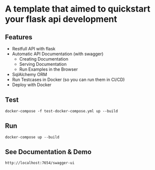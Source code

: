 # A template that aimed to quickstart your flask api development

## Features

+ Restfull API with flask
+ Automatic API Documentation (with swagger)
  - Creating Documentation
  - Serving Documentation
  - Run Examples in the Browser
+ SqlAlchemy ORM
+ Run Testcases in Docker (so you can run them in CI/CD)
+ Deploy with Docker

## Test
    docker-compose -f test-docker-compose.yml up --build

## Run
    docker-compose up --build

## See Documentation & Demo
    http://localhost:7654/swagger-ui
